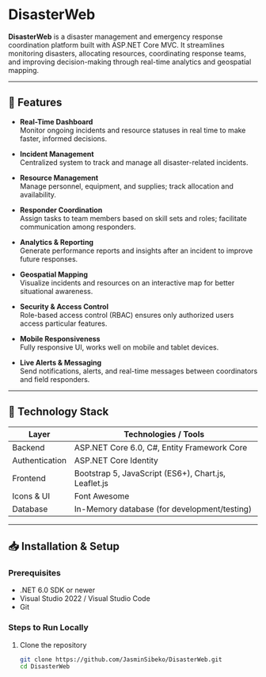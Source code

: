 # DisasterWeb

**DisasterWeb** is a disaster management and emergency response coordination platform built with ASP.NET Core MVC. It streamlines monitoring disasters, allocating resources, coordinating response teams, and improving decision-making through real-time analytics and geospatial mapping.

---

## 🚀 Features

- **Real-Time Dashboard**  
  Monitor ongoing incidents and resource statuses in real time to make faster, informed decisions.

- **Incident Management**  
  Centralized system to track and manage all disaster-related incidents.

- **Resource Management**  
  Manage personnel, equipment, and supplies; track allocation and availability.

- **Responder Coordination**  
  Assign tasks to team members based on skill sets and roles; facilitate communication among responders.

- **Analytics & Reporting**  
  Generate performance reports and insights after an incident to improve future responses.

- **Geospatial Mapping**  
  Visualize incidents and resources on an interactive map for better situational awareness.

- **Security & Access Control**  
  Role-based access control (RBAC) ensures only authorized users access particular features.

- **Mobile Responsiveness**  
  Fully responsive UI, works well on mobile and tablet devices.

- **Live Alerts & Messaging**  
  Send notifications, alerts, and real-time messages between coordinators and field responders.

---

## 🧰 Technology Stack

| Layer          | Technologies / Tools                         |
|----------------|-----------------------------------------------|
| Backend        | ASP.NET Core 6.0, C#, Entity Framework Core   |
| Authentication | ASP.NET Core Identity                         |
| Frontend       | Bootstrap 5, JavaScript (ES6+), Chart.js, Leaflet.js |
| Icons & UI     | Font Awesome                                  |
| Database        | In-Memory database (for development/testing) |

---

## 📥 Installation & Setup

### Prerequisites

- .NET 6.0 SDK or newer  
- Visual Studio 2022 / Visual Studio Code  
- Git  

### Steps to Run Locally

1. Clone the repository  
   ```bash
   git clone https://github.com/JasminSibeko/DisasterWeb.git
   cd DisasterWeb
